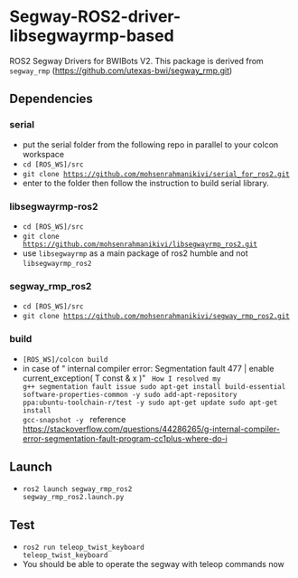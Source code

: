 # Segway-ROS2-driver-libsegwayrmp-based
ROS2 Segway Drivers for BWIBots V2. This package is derived from <code>segway_rmp</code> (https://github.com/utexas-bwi/segway_rmp.git)

## Dependencies
### serial
- put the serial folder from the following repo in parallel to your colcon workspace
-  <code>cd [ROS_WS]/src</code>
- <code>git clone https://github.com/mohsenrahmanikivi/serial_for_ros2.git</code>
- enter to the folder then follow the instruction to build serial library.
### libsegwayrmp-ros2
- <code>cd [ROS_WS]/src</code>
- <code>git clone https://github.com/mohsenrahmanikivi/libsegwayrmp_ros2.git</code>
- use <code>libsegwayrmp</code> as a main package of ros2 humble and not <code>libsegwayrmp_ros2</code>

### segway_rmp_ros2
- <code>cd [ROS_WS]/src</code>
- <code>git clone https://github.com/mohsenrahmanikivi/segway_rmp_ros2.git </code>


### build
- <code>[ROS_WS]/colcon build</code>
- in case of " internal compiler error: Segmentation fault 477 | enable current_exception( T const & x )"
<code> How I resolved my g++ segmentation fault issue
sudo apt-get install build-essential software-properties-common -y
sudo add-apt-repository ppa:ubuntu-toolchain-r/test -y 
sudo apt-get update
sudo apt-get install gcc-snapshot -y
  </code>
  reference https://stackoverflow.com/questions/44286265/g-internal-compiler-error-segmentation-fault-program-cc1plus-where-do-i

## Launch
- <code>ros2 launch segway_rmp_ros2 segway_rmp_ros2.launch.py</code>
  
## Test
- <code>ros2 run teleop_twist_keyboard teleop_twist_keyboard</code>
- You should be able to operate the segway with teleop commands now
